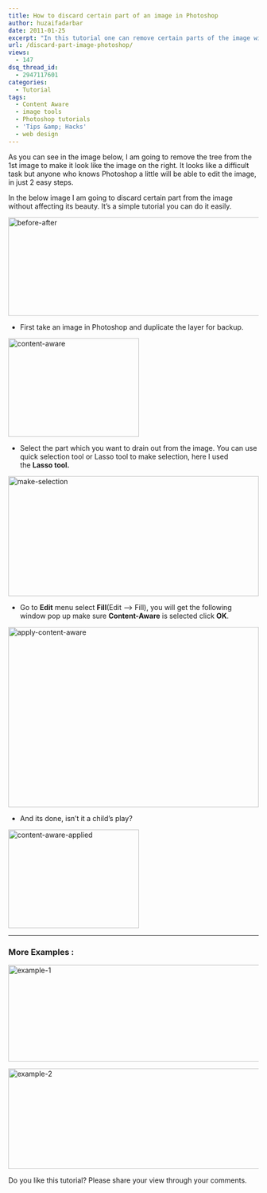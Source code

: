 ```yaml
---
title: How to discard certain part of an image in Photoshop
author: huzaifadarbar
date: 2011-01-25
excerpt: "In this tutorial one can remove certain parts of the image without losing it's beauty using content-aware in Photoshop CS5."
url: /discard-part-image-photoshop/
views:
  - 147
dsq_thread_id:
  - 2947117601
categories:
  - Tutorial
tags:
  - Content Aware
  - image tools
  - Photoshop tutorials
  - 'Tips &amp; Hacks'
  - web design
---
```

As you can see in the image below, I am going to remove the tree from the 1st image to make it look like the image on the right. It looks like a difficult task but anyone who knows Photoshop a little will be able to edit the image, in just 2 easy steps.

In the below image I am going to discard certain part from the image without affecting its beauty. It’s a simple tutorial you can do it easily.

[<img style="background-image: none; padding-left: 0px; padding-right: 0px; display: inline; padding-top: 0px; border: 0pt none;" title="before-after" src="http://cdn.devilsworkshop.org/files/2010/11/image_thumb24.png" border="0" alt="before-after" width="542" height="198" />][1]

  * First take an image in Photoshop and duplicate the layer for backup.

[<img style="background-image: none; padding-left: 0px; padding-right: 0px; display: inline; padding-top: 0px; border-width: 0px;" title="content-aware" src="http://cdn.devilsworkshop.org/files/2010/11/content-aware_thumb.jpg" border="0" alt="content-aware" width="263" height="198" />][2]

  * Select the part which you want to drain out from the image. You can use quick selection tool or Lasso tool to make selection, here I used the **Lasso tool.**

[<img style="background-image: none; padding-left: 0px; padding-right: 0px; display: inline; padding-top: 0px; border: 0pt none;" title="make-selection" src="http://cdn.devilsworkshop.org/files/2010/11/image_thumb25.png" border="0" alt="make-selection" width="504" height="241" />][3]

  * Go to **Edit** menu select **Fill**(Edit –> Fill), you will get the following window pop up make sure **Content-Aware** is selected click **OK**.

[<img style="background-image: none; padding-left: 0px; padding-right: 0px; display: inline; padding-top: 0px; border: 0pt none;" title="apply-content-aware" src="http://cdn.devilsworkshop.org/files/2010/11/image_thumb26.png" border="0" alt="apply-content-aware" width="504" height="362" />][4]

  * And its done, isn&#8217;t it a child’s play?

[<img style="padding-left: 0px; padding-right: 0px; display: inline; padding-top: 0px; border-width: 0px;" title="content-aware-applied" src="http://cdn.devilsworkshop.org/files/2010/11/content-aware-applied_thumb.png" border="0" alt="content-aware-applied" width="263" height="198" />][5]

** **

### More Examples :

[<img style="background-image: none; padding-left: 0px; padding-right: 0px; display: inline; padding-top: 0px; border: 0pt none;" title="example-1" src="http://cdn.devilsworkshop.org/files/2010/11/SNAGHTML1d54f03_thumb.png" border="0" alt="example-1" width="537" height="194" />][6]

[<img style="background-image: none; padding-left: 0px; padding-right: 0px; display: inline; padding-top: 0px; border: 0pt none;" title="example-2" src="http://cdn.devilsworkshop.org/files/2010/11/image_thumb27.png" border="0" alt="example-2" width="537" height="202" />][7]

Do you like this tutorial? Please share your view through your comments.

 [1]: http://cdn.devilsworkshop.org/files/2010/11/image25.png
 [2]: http://cdn.devilsworkshop.org/files/2010/11/content-aware.jpg
 [3]: http://cdn.devilsworkshop.org/files/2010/11/image26.png
 [4]: http://cdn.devilsworkshop.org/files/2010/11/image27.png
 [5]: http://cdn.devilsworkshop.org/files/2010/11/content-aware-applied.png
 [6]: http://cdn.devilsworkshop.org/files/2010/11/SNAGHTML1d54f03.png
 [7]: http://cdn.devilsworkshop.org/files/2010/11/image28.png
